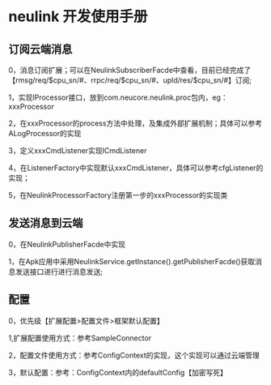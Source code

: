 # neulink 开发使用手册

## 订阅云端消息

0，消息订阅扩展；可以在NeulinkSubscriberFacde中查看，目前已经完成了【rmsg/req/$cpu_sn/#、rrpc/req/$cpu_sn/#、upld/res/$cpu_sn/#】订阅;

1，实现IProcessor接口，放到com.neucore.neulink.proc包内，eg：xxxProcessor

2，在xxxProcessor的process方法中处理，及集成外部扩展机制；具体可以参考ALogProcessor的实现

3，定义xxxCmdListener实现ICmdListener

4，在ListenerFactory中实现默认xxxCmdListener，具体可以参考cfgListener的实现；

5，在NeulinkProcessorFactory注册第一步的xxxProcessor的实现类

## 发送消息到云端

0，在NeulinkPublisherFacde中实现

1，在Apk应用中采用NeulinkService.getInstance().getPublisherFacde()获取消息发送接口进行进行消息发送;

## 配置

0，优先级【扩展配置>配置文件>框架默认配置】

1,扩展配置使用方式：参考SampleConnector

2，配置文件使用方式：参考ConfigContext的实现，这个实现可以通过云端管理

3，默认配置：参考：ConfigContext内的defaultConfig【加密写死】